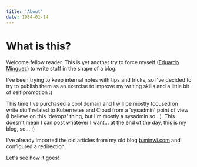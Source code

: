 ```yaml
---
title: 'About'
date: 1984-01-14
---
```


# What is this?

Welcome fellow reader. This is yet another try to force myself ([Eduardo Minguez](https://eduardominguez.es)) to write stuff in the shape of a blog.


I've been trying to keep internal notes with tips and tricks, so I've decided
to try to publish them as an exercise to improve my writing skills and a little
bit of self promotion :)


This time I've purchased a cool domain and I will be mostly focused on write
stuff related to Kubernetes and Cloud from a 'sysadmin' point
of view (I believe on this 'devops' thing, but I'm mostly a sysadmin so...).
This doesn't mean I can post whatever I want... at the end of the day, this is
my blog, so... :)

I've already imported the old articles from my old blog [b.minwi.com](https://b.minwi.com) and configured a redirection.


Let's see how it goes!
